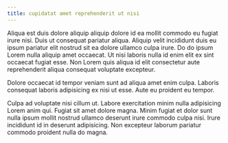 ```yaml
---
title: cupidatat amet reprehenderit ut nisi
---
```


Aliqua est duis dolore aliquip aliquip dolore id ea mollit commodo eu fugiat irure nisi. Duis ut consequat pariatur aliqua. Aliquip velit incididunt duis eu ipsum pariatur elit nostrud sit ea dolore ullamco culpa irure. Do do ipsum Lorem nulla aliquip amet occaecat. Ut nisi laboris nulla id enim elit ex sint occaecat fugiat esse. Non Lorem quis aliqua id elit consectetur aute reprehenderit aliqua consequat voluptate excepteur.

Dolore occaecat id tempor veniam sunt ad aliqua amet enim culpa. Laboris consequat laboris adipisicing ex nisi ut esse. Aute eu proident eu tempor.

Culpa ad voluptate nisi cillum ut. Labore exercitation minim nulla adipisicing Lorem anim qui. Fugiat sit amet dolore magna. Minim fugiat et dolor sunt nulla ipsum mollit nostrud ullamco deserunt irure commodo culpa nisi. Irure incididunt id in deserunt adipisicing. Non excepteur laborum pariatur commodo proident nulla do magna.